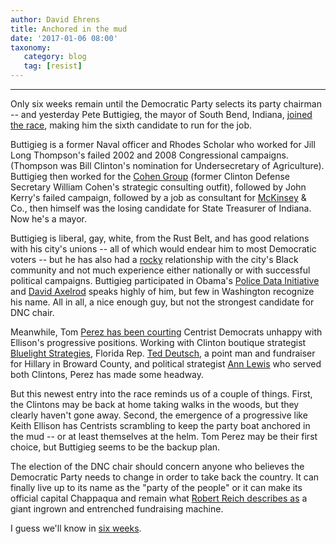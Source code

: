 ```yaml
---
author: David Ehrens
title: Anchored in the mud
date: '2017-01-06 08:00'
taxonomy:
   category: blog
   tag: [resist]
---
```

---
Only six weeks remain until the Democratic Party selects its party chairman -- and yesterday Pete Buttigieg, the mayor of South Bend, Indiana, [joined the race](http://www.cnn.com/2017/01/05/politics/pete-buttigieg-dnc-chair/index.html), making him the sixth candidate to run for the job.

Buttigieg is a former Naval officer and Rhodes Scholar who worked for Jill Long Thompson's failed 2002 and 2008 Congressional campaigns. (Thompson was Bill Clinton's nomination for Undersecretary of Agriculture). Buttigieg then worked for the [Cohen Group](http://www.cohengroup.net/) (former Clinton Defense Secretary William Cohen's strategic consulting outfit), followed by John Kerry's failed campaign, followed by a job as consultant for [McKinsey](http://www.marketwatch.com/story/is-global-consulting-giant-mckinsey-evil-2013-09-25) & Co., then himself was the losing candidate for State Treasurer of Indiana. Now he's a mayor.

Buttigieg is liberal, gay, white, from the Rust Belt, and has good relations with his city's unions -- all of which would endear him to most Democratic voters -- but he has also had a [rocky](http://www.southbendtribune.com/news/elections/buttigieg-loses-some-precincts-on-south-bend-s-west-side/article_2ba9c349-e317-58d1-a298-f86dce6f9452.html) relationship with the city's Black community and not much experience either nationally or with successful political campaigns. Buttigieg participated in Obama's [Police Data Initiative](http://police.southbendin.gov/press-release/buttigieg-south-bend-police-department-announce-participation-white-house-police-data) and [David Axelrod](http://www.nytimes.com/2017/01/05/us/pete-buttigieg-democratic-national-committee-chairman-race.html) speaks highly of him, but few in Washington recognize his name. All in all, a nice enough guy, but not the strongest candidate for DNC chair.

Meanwhile, Tom [Perez has been courting](http://www.timesofisrael.com/jewish-dems-line-up-behind-tom-perez-for-democratic-party-chair/) Centrist Democrats unhappy with Ellison's progressive positions. Working with Clinton boutique strategist [Bluelight Strategies](http://www.buzzfeed.com/rosiegray/new-jewish-progressive-firm-launches-after-split), Florida Rep. [Ted Deutsch](http://www.sun-sentinel.com/news/fl-hillary-clinton-fundraising-20150529-story.html), a point man and fundraiser for Hillary in Broward County, and political strategist [Ann Lewis](http://en.wikipedia.org/wiki/Ann_Lewis) who served both Clintons, Perez has made some headway.

But this newest entry into the race reminds us of a couple of things. First, the Clintons may be back at home taking walks in the woods, but they clearly haven't gone away. Second, the emergence of a progressive like Keith Ellison has Centrists scrambling to keep the party boat anchored in the mud -- or at least themselves at the helm. Tom Perez may be their first choice, but Buttigieg seems to be the backup plan.

The election of the DNC chair should concern anyone who believes the Democratic Party needs to change in order to take back the country. It can finally live up to its name as the "party of the people" or it can make its official capital Chappaqua and remain what [Robert Reich describes as](http://www.theguardian.com/commentisfree/2016/nov/18/democratic-party-dnc-leadership-trump-clinton-sanders) a giant ingrown and entrenched fundraising machine.

I guess we'll know in [six weeks](http://www.vox.com/policy-and-politics/2016/11/23/13703720/dnc-chair-election-rules-members).
